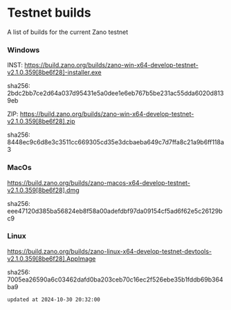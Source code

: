 # Testnet builds

A list of builds for the current Zano testnet

### Windows

INST: https://build.zano.org/builds/zano-win-x64-develop-testnet-v2.1.0.359[8be6f28]-installer.exe

sha256: 2bdc2bb7ce2d64a037d95431e5a0dee1e6eb767b5be231ac55dda6020d8139eb

ZIP: https://build.zano.org/builds/zano-win-x64-develop-testnet-v2.1.0.359[8be6f28].zip

sha256: 8448ec9c6d8e3c3511cc669305cd35e3dcbaeba649c7d7ffa8c21a9b6ff118a3

### MacOs

https://build.zano.org/builds/zano-macos-x64-develop-testnet-v2.1.0.359[8be6f28].dmg

sha256: eee47120d385ba56824eb8f58a00adefdbf97da09154cf5ad6f62e5c26129bc9

### Linux

https://build.zano.org/builds/zano-linux-x64-develop-testnet-devtools-v2.1.0.359[8be6f28].AppImage

sha256: 7005ea26590a6c03462dafd0ba203ceb70c16ec2f526ebe35b1fddb69b364ba9

```
updated at 2024-10-30 20:32:00
```
